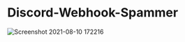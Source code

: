 # Discord-Webhook-Spammer

![Screenshot 2021-08-10 172216](https://user-images.githubusercontent.com/88722176/128884386-6cc2dd10-7710-40f3-8387-7304c060b174.png)
